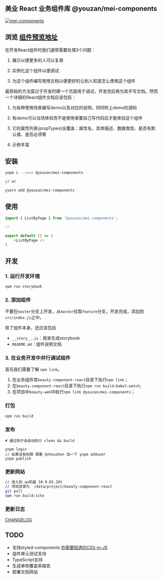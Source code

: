 ## 美业 React 业务组件库   @youzan/mei-components

[![mei-components](http://npm.qima-inc.com/badge/v/@youzan/mei-components.svg?style=flat-square)](http://npm.qima-inc.com/package/@youzan/mei-components)



## 浏览 [组件预览地址](http://10.9.82.201:8080/)

在开发React组件时我们通常需要处理3个问题：

1. 展示以便更多的人可以复用

2. 实例化这个组件以便调试

3. 为这个组件编写使用文档以便更好的让别人知道怎么使用这个组件

最原始的方法莫过于开发时建一个页面用于调试，开发完后再为其手写文档。然而一个详细的React组件文档应该包括：

1. 为各种使用场景编写demo以及对应的说明，同时附上demo的源码

2. 有demo可以当场体验而不是使用者要自己写代码后才能体验这个组件

3. 它的属性列表(propTypes)全覆盖：属性名、具体描述、数据类型、是否有默认值、是否必须等

4. 示例丰富

## 安装

```sh
ynpm i --save @youzan/mei-components

// or

yyarn add @youzan/mei-components
```

## 使用

```js
import { ListByPage } from '@youzan/mei-components';

//

export default () => (
    <ListByPage />
)
```

## 开发

### 1. 运行开发环境

```sh
npm run storybook
```

### 2. 添加组件

不要在`master`分支上开发，从`master`拉取`feature`分支，开发完成，添加到`src/index.js`之中。

除了组件本身，还应该包括

- `__story__.js`：用来生成storybook
- `README.md`：组件说明文档

### 3. 在业务开发中并行调试组件

首先我们需要了解 `npm link`。

1. 在业务组件库`beauty-component-react`目录下执行`npm link`；
2. 在`beauty-component-react`目录下执行`npm run build:babel:watch`;
3. 在项目中`beauty-web`中执行`npm link @youzan/mei-components`；

### 打包

```sh
npm run build 
```

### 发布

```
# 通过钩子会自动执行 clean && build

ynpm login
// 如果没有权限 需要 @zhouzhen 加一下 ynpm adduser
ynpm publish
```

### 更新网站

```sh
// 进入到 qa机器 10.9.82.201
// 项目目录为  /data/project/beauty-component-react
git pull 
npm run build:site
```

### 更新日志

[CHANGELOG](./CHANGELOG.md)

## TODO

- 支持styled-components [你需要知道的CSS-in-JS](http://www.infoq.com/cn/news/2017/11/css-in-js-need-know?utm_source=infoq&utm_campaign=footer_links&tm_medium=footer_links_article_page)
- 组件单元测试支持
- TypeScript支持
- 生成单侧覆盖率报告
- 部署文档网站